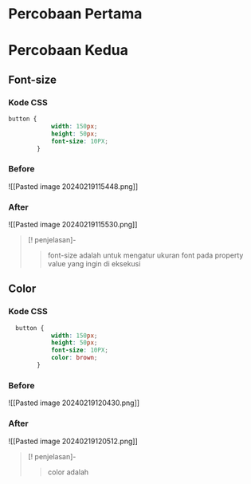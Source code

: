 # Percobaan Pertama
# Percobaan Kedua
## Font-size
### Kode CSS
```CSS
button {
            width: 150px;
            height: 50px;
            font-size: 10PX;
        }
```

### Before
![[Pasted image 20240219115448.png]]

### After
![[Pasted image 20240219115530.png]]

>[! penjelasan]-
>> font-size adalah untuk mengatur ukuran font pada property value yang ingin di eksekusi

## Color
### Kode CSS
```css
  button {
            width: 150px;
            height: 50px;
            font-size: 10PX;
            color: brown;
        }
```
### Before
![[Pasted image 20240219120430.png]]        
### After
![[Pasted image 20240219120512.png]]

>[! penjelasan]-
>> color adalah
